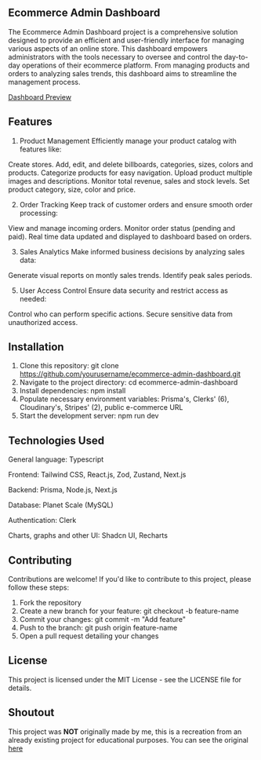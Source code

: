 ## Ecommerce Admin Dashboard
The Ecommerce Admin Dashboard project is a comprehensive solution designed to provide an efficient and user-friendly interface for managing various aspects of an online store. This dashboard empowers administrators with the tools necessary to oversee and control the day-to-day operations of their ecommerce platform. From managing products and orders to analyzing sales trends, this dashboard aims to streamline the management process.

[Dashboard Preview](https://i.imgur.com/KmR9MWD.png)

## Features
1. Product Management
Efficiently manage your product catalog with features like:

Create stores. Add, edit, and delete billboards, categories, sizes, colors and products.
Categorize products for easy navigation.
Upload product multiple images and descriptions.
Monitor total revenue, sales and stock levels.
Set product category, size, color and price.

2. Order Tracking
Keep track of customer orders and ensure smooth order processing:

View and manage incoming orders.
Monitor order status (pending and paid).
Real time data updated and displayed to dashboard based on orders.

3. Sales Analytics
Make informed business decisions by analyzing sales data:

Generate visual reports on montly sales trends.
Identify peak sales periods.

5. User Access Control
Ensure data security and restrict access as needed:

Control who can perform specific actions.
Secure sensitive data from unauthorized access.

## Installation
1. Clone this repository: git clone https://github.com/yourusername/ecommerce-admin-dashboard.git
2. Navigate to the project directory: cd ecommerce-admin-dashboard
3. Install dependencies: npm install
4. Populate necessary environment variables: Prisma's, Clerks' (6), Cloudinary's, Stripes' (2), public e-commerce URL
5. Start the development server: npm run dev

## Technologies Used
General language: Typescript

Frontend: Tailwind CSS, React.js, Zod, Zustand, Next.js

Backend: Prisma, Node.js, Next.js

Database: Planet Scale (MySQL)

Authentication: Clerk

Charts, graphs and other UI: Shadcn UI, Recharts

## Contributing
Contributions are welcome! If you'd like to contribute to this project, please follow these steps:

1. Fork the repository
2. Create a new branch for your feature: git checkout -b feature-name
3. Commit your changes: git commit -m "Add feature"
4. Push to the branch: git push origin feature-name
5. Open a pull request detailing your changes

## License
This project is licensed under the MIT License - see the LICENSE file for details.

## Shoutout
This project was **NOT** originally made by me, this is a recreation from an already existing project for educational purposes.
You can see the original [here](https://github.com/AntonioErdeljac/next13-ecommerce-admin)
